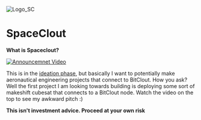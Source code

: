 ![Logo_SC](https://avatars.githubusercontent.com/u/84701418?s=200&u=10acc3a49ee1bd54a08a48e317301d93cc594854&v=4.png)
# SpaceClout

**What is Spaceclout?**

[![Announcemnet Video](http://img.youtube.com/vi/sKD5z3sDNcI/0.jpg)](http://www.youtube.com/watch?v=sKD5z3sDNcI "Announcemnet Video")

This is in the [ideation phase](https://bitclout.com/u/SpaceClout), but basically I want to potentially make aeronautical engineering projects that connect to BitClout. How you ask? Well the first project I am looking towards building is deploying some sort of makeshift cubesat that connects to a BitClout node. Watch the video on the top to see my awkward pitch :)

**This isn't investment advice. Proceed at your own risk**
